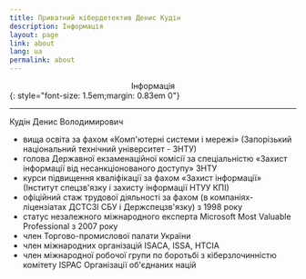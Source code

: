 ```yaml
---
title: Приватний кібердетектив Денис Кудін
description: Інформація
layout: page
link: about
lang: ua
permalink: about
---
```


<center>Інформація</center>
{: style="font-size: 1.5em;margin: 0.83em 0"}
<hr />

Кудін Денис Володимирович

* вища освіта за фахом «Комп'ютерні системи і мережі» (Запорізький національний технічний університет - ЗНТУ)
* голова Державної екзаменаційної комісії за спеціальністю «Захист інформації від несанкціонованого доступу» ЗНТУ
* курси підвищення кваліфікації за фахом «Захист інформації» (Інститут спецзв'язку і захисту інформації НТУУ КПІ)
* офіційний стаж трудової діяльності за фахом (в компаніях-ліцензіатах ДСТСЗІ СБУ і Держспецзв'язку) з 1998 року 
* статус незалежного міжнародного експерта Microsoft Most Valuable Professional з 2007 року
* член Торгово-промислової палати України
* член міжнародних організацій ISACA, ISSA, HTCIA
* член міжнародної робочої групи по боротьбі з кіберзлочинністю комітету ISPAC Організації об'єднаних націй
